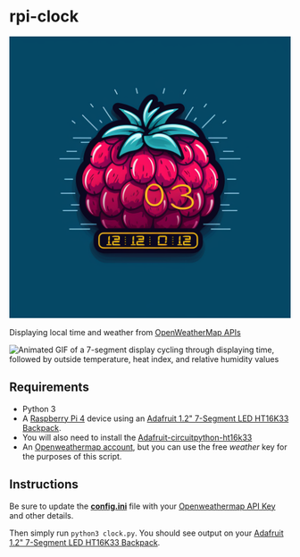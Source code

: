 # rpi-clock

![Vector logo of a Raspberry made to look like it has a digital display and futuristic](rpi-clock-logo.png)

Displaying local time and weather from [OpenWeatherMap APIs](https://openweathermap.org/current/)

![Animated GIF of a 7-segment display cycling through displaying time, followed by outside temperature, heat index, and relative humidity values](rpi-clock.gif)


## Requirements

- Python 3
- A [Raspberry Pi 4](https://www.raspberrypi.com/products/raspberry-pi-4-model-b/) device using an [Adafruit 1.2" 7-Segment LED HT16K33 Backpack](https://learn.adafruit.com/adafruit-led-backpack/1-2-inch-7-segment-backpack/).
- You will also need to install the [Adafruit-circuitpython-ht16k33](https://github.com/adafruit/Adafruit_CircuitPython_HT16K33)
- An [Openweathermap account](https://home.openweathermap.org/users/sign_up/), but you can use the free _weather_ key for the purposes of this script.

## Instructions

Be sure to update the **[config.ini](config.ini)** file with your [Openweathermap API Key](https://openweathermap.org/api_keys/) and other details.

Then simply run `python3 clock.py`. You should see output on your [Adafruit 1.2" 7-Segment LED HT16K33 Backpack](https://learn.adafruit.com/adafruit-led-backpack/1-2-inch-7-segment-backpack/).






